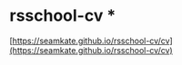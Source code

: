 # rsschool-cv * 
[https://seamkate.github.io/rsschool-cv/cv](https://seamkate.github.io/rsschool-cv/cv)